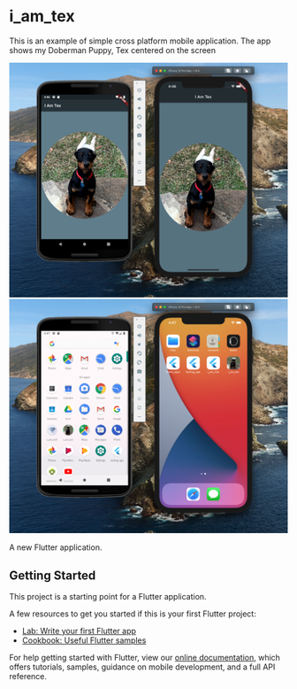 # i_am_tex
This is an example of simple cross platform mobile application. The app shows my Doberman Puppy, Tex centered on the screen

![App Screenshot](https://github.com/AndrewPalet/i_am_tex/blob/master/images/App-Screen.png "App Screenshot")
![Icons Screenshot](https://github.com/AndrewPalet/i_am_tex/blob/master/images/Icons.png "Icons Screenshot")

A new Flutter application.

## Getting Started

This project is a starting point for a Flutter application.

A few resources to get you started if this is your first Flutter project:

- [Lab: Write your first Flutter app](https://flutter.dev/docs/get-started/codelab)
- [Cookbook: Useful Flutter samples](https://flutter.dev/docs/cookbook)

For help getting started with Flutter, view our
[online documentation](https://flutter.dev/docs), which offers tutorials,
samples, guidance on mobile development, and a full API reference.
